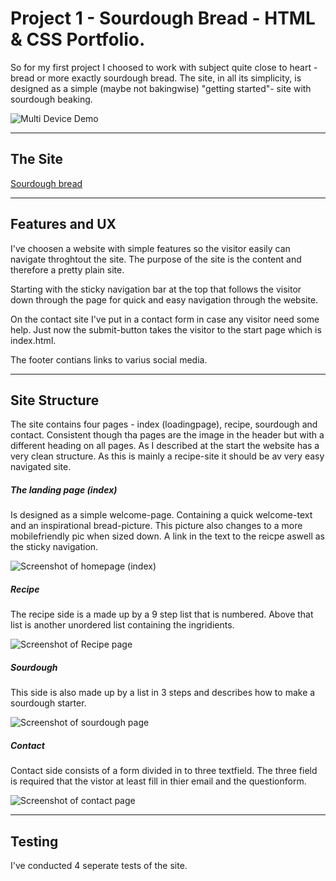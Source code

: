 # Project 1 - Sourdough Bread - HTML & CSS Portfolio.

So for my first project I choosed to work with subject quite close to heart - bread or more exactly sourdough bread.
The site, in all its simplicity, is designed as a simple (maybe not bakingwise) "getting started"- site with sourdough beaking. 


![Multi Device Demo](../surdegen/assets/images-readme/sourdough-mockup.png)

***

## The Site
[Sourdough bread](https://callee84.github.io/surdegen/index.html)

***

## Features and UX
I've choosen a website with simple features so the visitor easily can navigate throghtout the site. The purpose of the site is the content and therefore a pretty plain site.

Starting with the sticky navigation bar at the top that follows the visitor down through the page for quick and easy navigation through the website. 

On the contact site I've put in a contact form in case any visitor need some help. Just now the submit-button takes the visitor to the start page which is index.html. 

The footer contians links to varius social media. 

***

## Site Structure
The site contains four pages - index (loadingpage), recipe, sourdough and contact.
Consistent though tha pages are the image in the header but with a different heading on all pages.
As I described at the start the website has a very clean structure. As this is mainly a recipe-site it should be av very easy navigated site. 

##### The landing page (index)
Is designed as a simple welcome-page. Containing a quick welcome-text and an inspirational bread-picture. This picture also changes to a more mobilefriendly pic when sized down. A link in the text to the reicpe aswell as the sticky navigation.

![Screenshot of homepage (index)](../surdegen/assets/images-readme/screen-index.png)

##### Recipe
The recipe side is a made up by a 9 step list that is numbered. Above that list is another unordered list containing the ingridients. 

![Screenshot of Recipe page](../surdegen/assets/images-readme/screen-recipe.png)

##### Sourdough 
This side is also made up by a list in 3 steps and describes how to make a sourdough starter. 

![Screenshot of sourdough page](../surdegen/assets/images-readme/screen-sourdough.png)

##### Contact
Contact side consists of a form divided in to three textfield. The three field is required that the vistor at least fill in thier email and the questionform.

![Screenshot of contact page](../surdegen/assets/images-readme/screen-contact.png)

***

## Testing
I've conducted 4 seperate tests of the site. 
